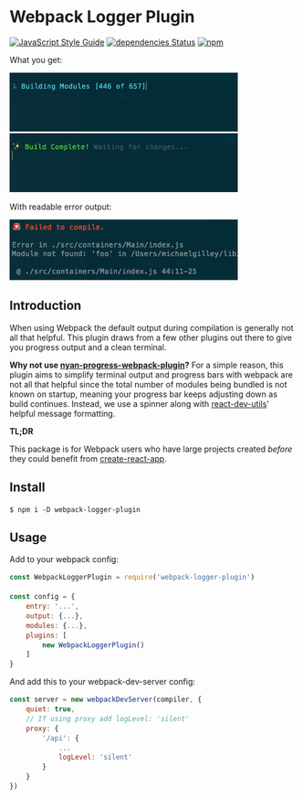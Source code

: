 # Webpack Logger Plugin

[![JavaScript Style Guide](https://img.shields.io/badge/code%20style-standard-brightgreen.svg)](http://standardjs.com/)
[![dependencies Status](https://david-dm.org/michaelgilley/webpack-logger-plugin/status.svg)](https://david-dm.org/michaelgilley/webpack-logger-plugin)
[![npm](https://img.shields.io/npm/dm/webpack-logger-plugin.svg)](https://www.npmjs.com/package/webpack-logger-plugin)

What you get:

<img src="imgs/building.png" width="400px" /> <img src="imgs/complete.png" width="400px" />

With readable error output:

<img src="imgs/error.png" width="400px" />

## Introduction

When using Webpack the default output during compilation is generally not all that
helpful. This plugin draws from a few other plugins out there to give you progress
output and a clean terminal.

**Why not use [nyan-progress-webpack-plugin](https://github.com/alexkuz/nyan-progress-webpack-plugin)?**
For a simple reason, this plugin aims to simplify terminal output and progress bars
with webpack are not all that helpful since the total number of modules being bundled
is not known on startup, meaning your progress bar keeps adjusting down as build
continues. Instead, we use a spinner along with [react-dev-utils](https://www.npmjs.com/package/react-dev-utils)' helpful message
formatting.

**TL;DR**

This package is for Webpack users who have large projects created *before* they
could benefit from [create-react-app](https://github.com/facebookincubator/create-react-app/).

## Install

```
$ npm i -D webpack-logger-plugin
```

## Usage

Add to your webpack config:

```js
const WebpackLoggerPlugin = require('webpack-logger-plugin')

const config = {
	entry: '...',
	output: {...},
	modules: {...},
	plugins: [
		new WebpackLoggerPlugin()
	]
}
```

And add this to your webpack-dev-server config:

```js
const server = new webpackDevServer(compiler, {
	quiet: true,
	// If using proxy add logLevel: 'silent'
	proxy: {
		'/api': {
			...
			logLevel: 'silent'
		}
	}
})
```
